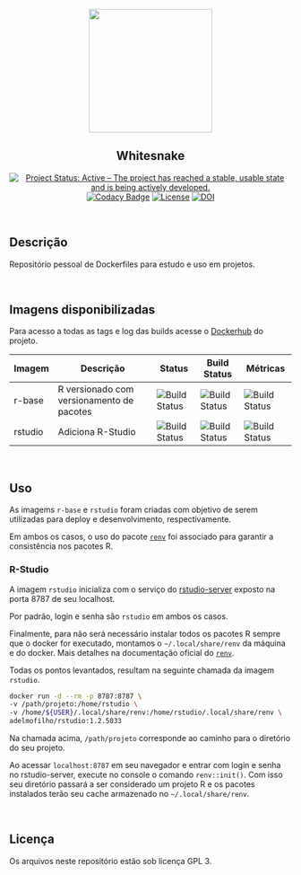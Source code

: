 <p align="center"><img src="https://vignette.wikia.nocookie.net/jjba/images/d/d0/Whitesnake_ASB.jpg/revision/latest/top-crop/width/220/height/220?cb=20151109102630" align="center" height=220/>
</p>

<h2 align="center">Whitesnake</h2>

<p align="center">
<a href="http://www.repostatus.org/#active"><img alt="Project Status: Active – The project has reached a stable, usable state and is being actively developed." src="https://www.repostatus.org/badges/latest/active.svg"></a>
<a href="https://www.codacy.com/manual/adelmofilho/Whitesnake?utm_source=github.com&amp;utm_medium=referral&amp;utm_content=adelmofilho/Whitesnake&amp;utm_campaign=Badge_Grade"><img alt="Codacy Badge" src="https://api.codacy.com/project/badge/Grade/b3791d03b8354eb58e052b0db9862167"></a>
<a href="https://www.gnu.org/licenses/gpl-3.0"><img alt="License" src="https://img.shields.io/badge/License-GPLv3-blue.svg"></a>
<a href="https://doi.org/10.5281/zenodo.3610719"><img src="https://zenodo.org/badge/DOI/10.5281/zenodo.3610719.svg" alt="DOI"></a>
</p>

<br>

## Descrição

Repositório pessoal de Dockerfiles para estudo e uso em projetos.

<br>

## Imagens disponibilizadas

Para acesso a todas as tags e log das builds acesse o [Dockerhub](https://hub.docker.com/u/adelmofilho) do projeto.

| Imagem  | Descrição                                 | Status                                                                               | Build Status                                                                             | Métricas                                                                       |
|---------|-------------------------------------------|--------------------------------------------------------------------------------------|------------------------------------------------------------------------------------------|--------------------------------------------------------------------------------|
| r-base  | R versionado com versionamento de pacotes | ![Build Status](https://img.shields.io/docker/cloud/build/adelmofilho/r-base)        | ![Build Status](https://img.shields.io/docker/cloud/automated/adelmofilho/r-base)        | ![Build Status](https://img.shields.io/docker/pulls/adelmofilho/r-base)        | 
| rstudio | Adiciona R-Studio                         | ![Build Status](https://img.shields.io/docker/cloud/build/adelmofilho/rstudio)       | ![Build Status](https://img.shields.io/docker/cloud/automated/adelmofilho/rstudio)       | ![Build Status](https://img.shields.io/docker/pulls/adelmofilho/rstudio)       |

<br>

## Uso

As imagems `r-base` e `rstudio` foram criadas com objetivo de serem utilizadas para deploy e desenvolvimento, respectivamente.

Em ambos os casos, o uso do pacote [`renv`](https://rstudio.github.io/renv/articles/renv.html) foi associado para garantir a consistência nos pacotes R.

### R-Studio

A imagem `rstudio` inicializa com o serviço do [rstudio-server](https://rstudio.com/products/rstudio/) exposto na porta 8787 de seu localhost.

Por padrão, login e senha são `rstudio` em ambos os casos.

Finalmente, para não será necessário instalar todos os pacotes R sempre que o docker for executado, montamos o `~/.local/share/renv` da máquina e do docker. Mais detalhes na documentação oficial do [`renv`](https://rstudio.github.io/renv/articles/renv.html#cache).

Todas os pontos levantados, resultam na seguinte chamada da imagem `rstudio`.

```sh
docker run -d --rm -p 8787:8787 \
-v /path/projeto:/home/rstudio \
-v /home/${USER}/.local/share/renv:/home/rstudio/.local/share/renv \
adelmofilho/rstudio:1.2.5033
```

Na chamada acima, `/path/projeto` corresponde ao caminho para o diretório do seu projeto.

Ao acessar `localhost:8787` em seu navegador e entrar com login e senha no rstudio-server, execute no console o comando `renv::init()`. Com isso seu diretório passará a ser considerado um projeto R e os pacotes instalados terão seu cache armazenado no `~/.local/share/renv`.

<br>

## Licença

Os arquivos neste repositório estão sob licença GPL 3.